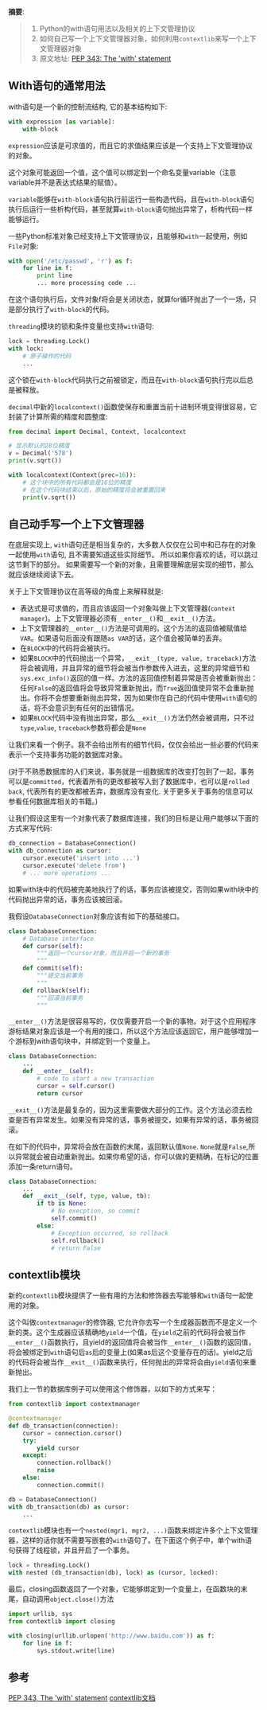 
__摘要__:

> 1. Python的with语句用法以及相关的上下文管理协议
> 2. 如何自己写一个上下文管理器对象，如何利用`contextlib`来写一个上下文管理器对象
> 3. 原文地址: [PEP 343: The 'with' statement](https://docs.python.org/release/2.5/whatsnew/pep-343.html)


<!--more-->

## With语句的通常用法

with语句是一个新的控制流结构, 它的基本结构如下:

```py
with expression [as variable]:
    with-block
```

`expression`应该是可求值的，而且它的求值结果应该是一个支持上下文管理协议的对象。

这个对象可能返回一个值，这个值可以绑定到一个命名变量variable（注意variable并不是表达式结果的赋值）。

`variable`能够在`with-block`语句执行前运行一些构造代码，且在`with-block`语句执行后运行一些析构代码，甚至就算`with-block`语句抛出异常了，析构代码一样能够运行。

一些Python标准对象已经支持上下文管理协议，且能够和`with`一起使用，例如`File`对象:

```py
with open('/etc/passwd', 'r') as f:
    for line in f:
        print line
        ... more processing code ...
```

在这个语句执行后，文件对象f将会是关闭状态，就算for循环抛出了一个一场，只是部分执行了`with-block`的代码。

`threading`模块的锁和条件变量也支持`with`语句:

```py
lock = threading.Lock()
with lock:
    # 原子操作的代码
    ...
```

这个锁在`with-block`代码执行之前被锁定，而且在`with-block`语句执行完以后总是被释放。

`decimal`中新的`localcontext()`函数使保存和重置当前十进制环境变得很容易，它封装了计算所需的精度和圆整度:

```py
from decimal import Decimal, Context, localcontext

# 显示默认的28位精度
v = Decimal('578')
print(v.sqrt())

with localcontext(Context(prec=16)):
    # 这个块中的所有代码都会是16位的精度
    # 在这个代码块结束以后，原始的精度将会被重置回来
    print(v.sqrt())
```

## 自己动手写一个上下文管理器
在底层实现上, `with`语句还是相当复杂的，大多数人仅仅在公司中和已存在的对象一起使用`with`语句, 且不需要知道这些实际细节。
所以如果你喜欢的话，可以跳过这节剩下的部分。
如果需要写一个新的对象，且需要理解底层实现的细节，那么就应该继续阅读下去。

关于上下文管理协议在高等级的角度上来解释就是:

   + 表达式是可求值的，而且应该返回一个对象叫做上下文管理器(`context manager`)。上下文管理器必须有`__enter__()`和`__exit__()`方法。
   + 上下文管理器的`__enter__()`方法是可调用的。这个方法的返回值被赋值给`VAR`。如果语句后面没有跟随`as VAR`的话，这个值会被简单的丢弃。
   + 在`BLOCK`中的代码将会被执行。
   + 如果`BLOCK`中的代码抛出一个异常，`__exit__(type, value, traceback)`方法将会被调用，并且异常的细节将会被当作参数传入进去，这里的异常细节和`sys.exc_info()`返回的值一样。方法的返回值控制着异常是否会被重新抛出：任何`False`的返回值将会导致异常重新抛出，而`True`返回值使异常不会重新抛出。你将不会想要重新抛出异常，因为如果你在自己的代码中使用`with`语句的话，将不会意识到有任何的出错情况。
   + 如果`BLOCK`代码中没有抛出异常，那么`__exit__()`方法仍然会被调用，只不过`type`,`value`, `traceback`参数将都会是`None`

让我们来看一个例子。我不会给出所有的细节代码，仅仅会给出一些必要的代码来表示一个支持事务功能的数据库对象。

(对于不熟悉数据库的人们来说，事务就是一组数据库的改变打包到了一起，事务可以是`committed`，代表着所有的更改都被写入到了数据库中，也可以是`rolled back`, 代表所有的更改都被丢弃，数据库没有变化. 关于更多关于事务的信息可以参看任何数据库相关的书籍。)

让我们假设这里有一个对象代表了数据库连接，我们的目标是让用户能够以下面的方式来写代码:

```py
db_connection = DatabaseConnection()
with db_connection as cursor:
    cursor.execute('insert into ...')
    cursor.execute('delete from')
    # ... more operations ...
```
如果with块中的代码被完美地执行了的话，事务应该被提交，否则如果with块中的代码抛出异常的话，事务应该被回滚。

我假设`DatabaseConnection`对象应该有如下的基础接口。

```py
class DatabaseConnection:
    # Database interface
    def cursor(self):
        """返回一个cursor对象，而且开启一个新的事务
        """
    def commit(self):
        """提交当前事务
        """
    def rollback(self):
        """回滚当前事务
        """
```

`__enter__()`方法是很容易写的，仅仅需要开启一个新的事物。对于这个应用程序游标结果对象应该是一个有用的接口，所以这个方法应该返回它，用户能够增加一个游标到with语句块中，并绑定到一个变量上。

```py
class DatabaseConnection:
    ...
    def __enter__(self):
        # code to start a new transaction
        cursor = self.cursor()
        return cursor
```

`__exit__()`方法是最复杂的，因为这里需要做大部分的工作。这个方法必须去检查是否有异常发生。如果没有异常的话，事务被提交，如果有异常的话，事务被回滚。

在如下的代码中，异常将会放在函数的末尾，返回默认值`None`. `None`就是`False`,所以异常就会被自动重新抛出。如果你希望的话，你可以做的更精确，在标记的位置添加一条return语句。

```py
class DatabaseConnection:
    ...
    def __exit__(self, type, value, tb):
        if tb is None:
            # No execption, so commit
            self.commit()
        else:
            # Exception occurred, so rollback
            self.rollback()
            # return False
```

## contextlib模块

新的`contextlib`模块提供了一些有用的方法和修饰器去写能够和`with`语句一起使用的对象。

这个叫做`contextmanager`的修饰器, 它允许你去写一个生成器函数而不是定义一个新的类。这个生成器应该精确地`yield`一个值，在`yield`之前的代码将会被当作`__enter__()`函数执行，且yield的返回值将会被当作`__enter__()`函数的返回值，将会被绑定到`with`语句后`as`后的变量上(如果as后这个变量存在的话)。yield之后的代码将会被当作`__exit__()`函数来执行，任何抛出的异常将会由`yield`语句来重新抛出。

我们上一节的数据库例子可以使用这个修饰器，以如下的方式来写：

```py
from contextlib import contextmanager

@contextmanager
def db_transaction(connection):
    cursor = connection.cursor()
    try:
        yield cursor
    except:
        connection.rollback()
        raise
    else:
        connection.commit()

db = DatabaseConnection()
with db_transaction(db) as cursor:
    ...
```

`contextlib`模块也有一个`nested(mgr1, mgr2, ...)`函数来绑定许多个上下文管理器，这样的话你就不需要写嵌套的`with`语句了。在下面这个例子中，单个with语句获得了线程锁，并且开启了一个事务。

```py
lock = threading.Lock()
with nested (db_transaction(db), lock) as (cursor, locked):
```

最后，closing函数返回了一个对象，它能够绑定到一个变量上，在函数块的末尾，自动调用`object.close()`方法

```py
import urllib, sys
from contextlib import closing

with closing(urllib.urlopen('http://www.baidu.com')) as f:
    for line in f:
        sys.stdout.write(line)
```

## 参考

[PEP 343, The 'with' statement](http://www.python.org/peps/pep-0343.html)
[contextlib文档](https://docs.python.org/release/2.5/lib/module-contextlib.html)
